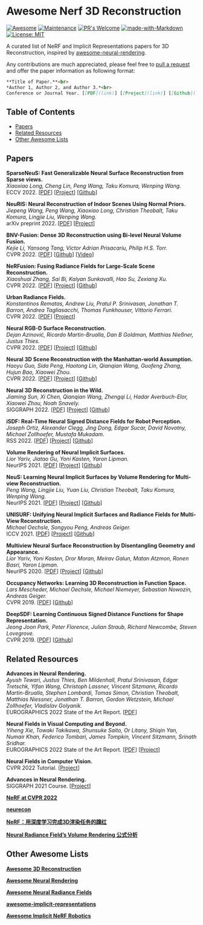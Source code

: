 # Awesome Nerf 3D Reconstruction

[![Awesome](https://cdn.rawgit.com/sindresorhus/awesome/d7305f38d29fed78fa85652e3a63e154dd8e8829/media/badge.svg)](https://github.com/sindresorhus/awesome) [![Maintenance](https://img.shields.io/badge/Maintained%3F-yes-green.svg)](https://GitHub.com/Naereen/StrapDown.js/graphs/commit-activity) [![PR's Welcome](https://img.shields.io/badge/PRs-welcome-brightgreen.svg?style=flat)](http://makeapullrequest.com) [![made-with-Markdown](https://img.shields.io/badge/Made%20with-Markdown-1f425f.svg)](http://commonmark.org) [![License: MIT](https://img.shields.io/badge/License-MIT-yellow.svg)](https://opensource.org/licenses/MIT)

A curated list of NeRF and Implicit Representations papers for 3D Reconstruction, inspired by [
awesome-neural-rendering](https://github.com/weihaox/awesome-neural-rendering).

Any contributions are much appreciated, please feel free to [pull a request](https://github.com/imbinwang/awesome-nerf-3d-reconstruction/pulls) and offer the paper information as following format:

``` markdown
**Title of Paper.**<br>
*Author 1, Author 2, and Author 3.*<br>
Conference or Journal Year. [[PDF](link)] [[Project](link)] [[Github](link)] [[Video](link)] [[Data](link)]
```

## Table of Contents</summary>

- [Papers](#papers)
- [Related Resources](#related-resources)
- [Other Awesome Lists](#other-awesome-lists)

## Papers

**SparseNeuS: Fast Generalizable Neural Surface Reconstruction from Sparse views.**<br>
*Xiaoxiao Long, Cheng Lin, Peng Wang, Taku Komura, Wenping Wang.*<br>
ECCV 2022. [[PDF](https://arxiv.org/abs/2206.05737)] [[Project](https://www.xxlong.site/SparseNeuS/)] [[Github](https://github.com/xxlong0/SparseNeuS)]

**NeuRIS: Neural Reconstruction of Indoor Scenes Using Normal Priors.**<br>
*Jiepeng Wang, Peng Wang, Xiaoxiao Long, Christian Theobalt, Taku Komura, Lingjie Liu, Wenping Wang.*<br>
arXiv preprint 2022. [[PDF](https://arxiv.org/abs/2206.13597)] [[Project](https://jiepengwang.github.io/NeuRIS/)]

**BNV-Fusion: Dense 3D Reconstruction using Bi-level Neural Volume Fusion.**<br>
*Kejie Li, Yansong Tang, Victor Adrian Prisacariu, Philip H.S. Torr.*<br>
CVPR 2022. [[PDF](https://arxiv.org/abs/2204.01139)] [[Github](https://github.com/likojack/bnv_fusion)] [[Video](https://www.youtube.com/watch?v=ptx5vtQ9SvM)]

**NeRFusion: Fusing Radiance Fields for Large-Scale Scene Reconstruction.**<br>
*Xiaoshuai Zhang, Sai Bi, Kalyan Sunkavalli, Hao Su, Zexiang Xu.*<br>
CVPR 2022. [[PDF](https://arxiv.org/abs/2203.11283)] [[Project](https://jetd1.github.io/NeRFusion-Web/)] [[Github](https://github.com/jetd1/NeRFusion)]

**Urban Radiance Fields.**<br>
*Konstantinos Rematas, Andrew Liu, Pratul P. Srinivasan, Jonathan T. Barron, Andrea Tagliasacchi, Thomas Funkhouser, Vittorio Ferrari.*<br>
CVPR 2022. [[PDF](https://arxiv.org/abs/2111.14643)] [[Project](https://urban-radiance-fields.github.io/)]

**Neural RGB-D Surface Reconstruction.**<br>
*Dejan Azinović, Ricardo Martin-Brualla, Dan B Goldman, Matthias Nießner, Justus Thies.*<br>
CVPR 2022. [[PDF](https://arxiv.org/abs/2104.04532)] [[Project](https://dazinovic.github.io/neural-rgbd-surface-reconstruction/)] [[Github](https://github.com/dazinovic/neural-rgbd-surface-reconstruction)]

**Neural 3D Scene Reconstruction with the Manhattan-world Assumption.**<br>
*Haoyu Guo, Sida Peng, Haotong Lin, Qianqian Wang, Guofeng Zhang, Hujun Bao, Xiaowei Zhou.*<br>
CVPR 2022. [[PDF](https://arxiv.org/abs/2205.02836)] [[Project](https://zju3dv.github.io/manhattan_sdf/)] [[Github](https://github.com/zju3dv/manhattan_sdf)]

**Neural 3D Reconstruction in the Wild.**<br>
*Jiaming Sun, Xi Chen, Qianqian Wang, Zhengqi Li, Hadar Averbuch-Elor, Xiaowei Zhou, Noah Snavely.*<br>
SIGGRAPH 2022. [[PDF](https://arxiv.org/abs/2205.12955)] [[Project](https://zju3dv.github.io/neuralrecon-w/)] [[Github](https://github.com/zju3dv/NeuralRecon-W)]

**iSDF: Real-Time Neural Signed Distance Fields for Robot Perception.**<br>
*Joseph Ortiz, Alexander Clegg, Jing Dong, Edgar Sucar, David Novotny, Michael Zollhoefer, Mustafa Mukadam.*<br>
RSS 2022. [[PDF](https://arxiv.org/abs/2204.02296)] [[Project](https://joeaortiz.github.io/iSDF/)] [[Github](https://github.com/facebookresearch/iSDF)]

**Volume Rendering of Neural Implicit Surfaces.**<br>
*Lior Yariv, Jiatao Gu, Yoni Kasten, Yaron Lipman.*<br>
NeurIPS 2021. [[PDF](https://arxiv.org/abs/2106.12052)] [[Project](https://lioryariv.github.io/volsdf/)] [[Github](https://github.com/lioryariv/volsdf)]

**NeuS: Learning Neural Implicit Surfaces by Volume Rendering for Multi-view Reconstruction.**<br>
*Peng Wang, Lingjie Liu, Yuan Liu, Christian Theobalt, Taku Komura, Wenping Wang.*<br>
NeurIPS 2021. [[PDF](https://arxiv.org/abs/2106.10689)] [[Project](https://lingjie0206.github.io/papers/NeuS/index.htm)] [[Github](https://github.com/Totoro97/NeuS)]

**UNISURF: Unifying Neural Implicit Surfaces and Radiance Fields for Multi-View Reconstruction.**<br>
*Michael Oechsle, Songyou Peng, Andreas Geiger.*<br>
ICCV 2021. [[PDF](https://arxiv.org/abs/2104.10078)] [[Project](https://moechsle.github.io/unisurf/)] [[Github](https://github.com/autonomousvision/unisurf)]

**Multiview Neural Surface Reconstruction by Disentangling Geometry and Appearance.**<br>
*Lior Yariv, Yoni Kasten, Dror Moran, Meirav Galun, Matan Atzmon, Ronen Basri, Yaron Lipman.*<br>
NeurIPS 2020. [[PDF](https://arxiv.org/abs/2003.09852)] [[Project](https://lioryariv.github.io/idr/)] [[Github](https://github.com/lioryariv/idr)]

**Occupancy Networks: Learning 3D Reconstruction in Function Space.**<br>
*Lars Mescheder, Michael Oechsle, Michael Niemeyer, Sebastian Nowozin, Andreas Geiger.*<br>
CVPR 2019. [[PDF](https://arxiv.org/abs/1812.03828)] [[Github](https://github.com/autonomousvision/occupancy_networks)]

**DeepSDF: Learning Continuous Signed Distance Functions for Shape Representation.**<br>
*Jeong Joon Park, Peter Florence, Julian Straub, Richard Newcombe, Steven Lovegrove.*<br>
CVPR 2019. [[PDF](https://arxiv.org/abs/1901.05103)] [[Github](https://github.com/facebookresearch/DeepSDF)]

## Related Resources

**Advances in Neural Rendering.**<br>
*Ayush Tewari, Justus Thies, Ben Mildenhall, Pratul Srinivasan, Edgar Tretschk, Yifan Wang, Christoph Lassner, Vincent Sitzmann, Ricardo Martin-Brualla, Stephen Lombardi, Tomas Simon, Christian Theobalt, Matthias Niessner, Jonathan T. Barron, Gordon Wetzstein, Michael Zollhoefer, Vladislav Golyanik.*<br>
EUROGRAPHICS 2022 State of the Art Report. [[PDF](https://arxiv.org/abs/2111.05849)]

**Neural Fields in Visual Computing and Beyond.**<br>
*Yiheng Xie, Towaki Takikawa, Shunsuke Saito, Or Litany, Shiqin Yan, Numair Khan, Federico Tombari, James Tompkin, Vincent Sitzmann, Srinath Sridhar.*<br>
EUROGRAPHICS 2022 State of the Art Report. [[PDF](https://arxiv.org/abs/2111.11426)] [[Project](https://neuralfields.cs.brown.edu/eg22.html)]

**Neural Fields in Computer Vision.**<br>
CVPR 2022 Tutorial. [[Project](https://neuralfields.cs.brown.edu/cvpr22.html)]

**Advances in Neural Rendering.**<br>
SIGGRAPH 2021 Course. [[Project](https://www.neuralrender.com/)]

**[NeRF at CVPR 2022](https://dellaert.github.io/NeRF22/)**

**[neurecon](https://github.com/ventusff/neurecon)**

**[NeRF：用深度学习完成3D渲染任务的蹿红](https://zhuanlan.zhihu.com/p/390848839?utm_source=im.xinda.youdu&utm_medium=social&utm_oi=43102693752832)**

**[Neural Radiance Field’s Volume Rendering 公式分析](https://raymondkevin.top/2021/07/22/neural-radiance-fields-volume-rendering-%E5%85%AC%E5%BC%8F%E5%88%86%E6%9E%90/)**

## Other Awesome Lists

**[Awesome 3D Reconstruction](https://github.com/openMVG/awesome_3DReconstruction_list)**

**[Awesome Neural Rendering](https://github.com/weihaox/awesome-neural-rendering)**

**[Awesome Neural Radiance Fields](https://github.com/yenchenlin/awesome-NeRF)**

**[awesome-implicit-representations](https://github.com/vsitzmann/awesome-implicit-representations)**

**[Awesome Implicit NeRF Robotics](https://github.com/zubair-irshad/Awesome-Implicit-NeRF-Robotics)**
